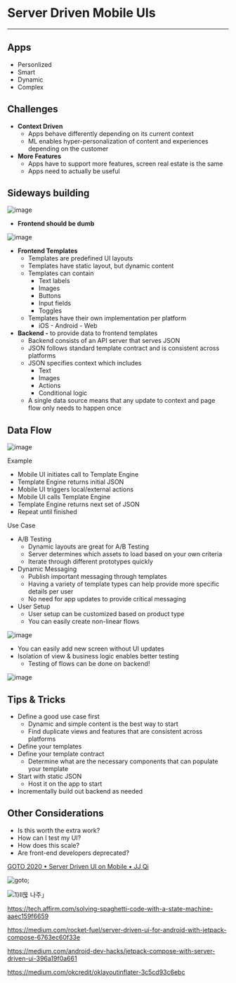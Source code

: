 # Server Driven Mobile UIs

---

## Apps

- Personlized
- Smart
- Dynamic
- Complex

## Challenges

- **Context Driven**
  - Apps behave differently depending on its current context
  - ML enables hyper-personalization of content and experiences depending on the customer
- **More Features**
  - Apps have to support more features, screen real estate is the same
  - Apps need to actually be useful

## Sideways building

![image](media/Server-Driven-Mobile-UIs-image1.png)

- **Frontend should be dumb**

![image](media/Server-Driven-Mobile-UIs-image2.png)

- **Frontend Templates**
  - Templates are predefined UI layouts
  - Templates have static layout, but dynamic content
  - Templates can contain
    - Text labels
    - Images
    - Buttons
    - Input fields
    - Toggles
  - Templates have their own implementation per platform
    - iOS - Android - Web
- **Backend -** to provide data to frontend templates
  - Backend consists of an API server that serves JSON
  - JSON follows standard template contract and is consistent across platforms
  - JSON specifies context which includes
    - Text
    - Images
    - Actions
    - Conditional logic
  - A single data source means that any update to context and page flow only needs to happen once

## Data Flow

![image](media/Server-Driven-Mobile-UIs-image3.png)

Example

- Mobile UI initiates call to Template Engine
- Template Engine returns initial JSON
- Mobile UI triggers local/external actions
- Mobile UI calls Template Engine
- Template Engine returns next set of JSON
- Repeat until finished

Use Case

- A/B Testing
  - Dynamic layouts are great for A/B Testing
  - Server determines which assets to load based on your own criteria
  - Iterate through different prototypes quickly
- Dynamic Messaging
  - Publish important messaging through templates
  - Having a variety of template types can help provide more specific details per user
  - No need for app updates to provide critical messaging
- User Setup
  - User setup can be customized based on product type
  - You can easily create non-linear flows

![image](media/Server-Driven-Mobile-UIs-image4.png)

- You can easily add new screen without UI updates
- Isolation of view & business logic enables better testing
  - Testing of flows can be done on backend!

![image](media/Server-Driven-Mobile-UIs-image5.png)

## Tips & Tricks

- Define a good use case first
  - Dynamic and simple content is the best way to start
  - Find duplicate views and features that are consistent across platforms
- Define your templates
- Define your template contract
  - Determine what are the necessary components that can populate your template
- Start with static JSON
  - Host it on the app to start
- Incrementally build out backend as needed

## Other Considerations

- Is this worth the extra work?
- How can I test my UI?
- How does this scale?
- Are front-end developers deprecated?

[GOTO 2020 • Server Driven UI on Mobile • JJ Qi](https://www.youtube.com/watch?v=CtSfG8tYRdg&ab_channel=GOTOConferences)

![goto; ](media/Server-Driven-Mobile-UIs-image6.jpg)

![1}Il묺 나주」 ](media/Server-Driven-Mobile-UIs-image7.png)

<https://tech.affirm.com/solving-spaghetti-code-with-a-state-machine-aaec159f6659>

<https://medium.com/rocket-fuel/server-driven-ui-for-android-with-jetpack-compose-6763ec60f33e>

<https://medium.com/android-dev-hacks/jetpack-compose-with-server-driven-ui-396a19f0a661>

<https://medium.com/okcredit/oklayoutinflater-3c5cd93c6ebc>

